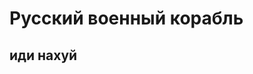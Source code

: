 <main id="main">
  <h1 id="title"> Русский военный корабль </h1>
  <h2> иди нахуй  </h2>
  
</main>
